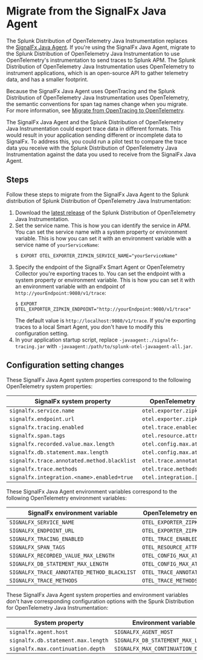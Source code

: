 # Migrate from the SignalFx Java Agent

The Splunk Distribution of OpenTelemetry Java Instrumentation replaces the
[SignalFx Java Agent](https://github.com/signalfx/signalfx-java-tracing).
If you're using the SignalFx Java Agent, migrate to the Splunk Distribution of
OpenTelemetry Java Instrumentation to use OpenTelemetry's instrumentation to
send traces to Splunk APM. The Splunk Distribution of OpenTelemetry Java
Instrumentation uses OpenTelemetry to instrument applications, which is an
open-source API to gather telemetry data, and has a smaller footprint.

Because the SignalFx Java Agent uses OpenTracing and the Splunk Distribution
of OpenTelemetry Java Instrumentation uses OpenTelemetry, the semantic
conventions for span tag names change when you migrate. For more information,
see [Migrate from OpenTracing to OpenTelemetry](https://docs.signalfx.com/en/latest/apm/apm-getting-started/apm-opentelemetry-collector.html#apm-opentelemetry-migration).

The SignalFx Java Agent and the Splunk Distribution of OpenTelemetry Java
Instrumentation could export trace data in different formats. This would
result in your application sending different or incomplete data to SignalFx.
To address this, you could run a pilot test to compare the trace data you
receive with the Splunk Distribution of OpenTelemetry Java Instrumentation
against the data you used to receive from the SignalFx Java Agent.

## Steps

Follow these steps to migrate from the SignalFx Java Agent to the Splunk
distribution of Splunk Distribution of OpenTelemetry Java Instrumentation:

1. Download the [latest release](https://github.com/signalfx/splunk-otel-java/releases)
   of the Splunk Distribution of OpenTelemetry Java Instrumentation.
2. Set the service name. This is how you can identify the service in APM.
   You can set the service name with a system property or environment
   variable. This is how you can set it with an environment variable with a
   service name of `yourServiceName`:
   ```
   $ EXPORT OTEL_EXPORTER_ZIPKIN_SERVICE_NAME="yourServiceName"
   ```
3. Specify the endpoint of the SignalFx Smart Agent or OpenTelemetry Collector
   you're exporting traces to. You can set the endpoint with a system property
   or environment variable. This is how you can set it with an environment
   variable with an endpoint of `http://yourEndpoint:9080/v1/trace`:
   ```
   $ EXPORT OTEL_EXPORTER_ZIPKIN_ENDPOINT="http://yourEndpoint:9080/v1/trace"
   ```
   The default value is `http://localhost:9080/v1/trace`. If you're exporting
   traces to a local Smart Agent, you don't have to modify this configuration
   setting.
4. In your application startup script, replace `-javaagent:./signalfx-tracing.jar`
   with `-javaagent:/path/to/splunk-otel-javaagent-all.jar`.

## Configuration setting changes

These SignalFx Java Agent system properties correspond to the following
OpenTelemetry system properties:

| SignalFx system property | OpenTelemetry system property |
| ------------------------ | ----------------------------- |
| `signalfx.service.name` | `otel.exporter.zipkin.service.name` |
| `signalfx.endpoint.url` | `otel.exporter.zipkin.endpoint` |
| `signalfx.tracing.enabled` | `otel.trace.enabled` |
| `signalfx.span.tags` | `otel.resource.attributes` |
| `signalfx.recorded.value.max.length` | `otel.config.max.attr.length` |
| `signalfx.db.statement.max.length` | `otel.config.max.attr.length` | 
| `signalfx.trace.annotated.method.blacklist` | `otel.trace.annotated.methods.exclude` |
| `signalfx.trace.methods` | `otel.trace.methods` |
| `signalfx.integration.<name>.enabled=true` | `otel.integration.[id].enabled=false` | 

These SignalFx Java Agent environment variables correspond to the following
OpenTelemetry environment variables:

| SignalFx environment variable | OpenTelemetry environment variable |
| ----------------------------- | ---------------------------------- |
| `SIGNALFX_SERVICE_NAME` | `OTEL_EXPORTER_ZIPKIN_SERVICE_NAME` |
| `SIGNALFX_ENDPOINT_URL` |`OTEL_EXPORTER_ZIPKIN_ENDPOINT` |
| `SIGNALFX_TRACING_ENABLED` | `OTEL_TRACE_ENABLED` |
| `SIGNALFX_SPAN_TAGS` | `OTEL_RESOURCE_ATTRIBUTES` |
| `SIGNALFX_RECORDED_VALUE_MAX_LENGTH` | `OTEL_CONFIG_MAX_ATTR_LENGTH` |
| `SIGNALFX_DB_STATEMENT_MAX_LENGTH` | `OTEL_CONFIG_MAX_ATTR_LENGTH` |
| `SIGNALFX_TRACE_ANNOTATED_METHOD_BLACKLIST` | `OTEL_TRACE_ANNOTATED_METHODS_EXCLUDE` |
| `SIGNALFX_TRACE_METHODS` | `OTEL_TRACE_METHODS` |

These SignalFx Java Agent system properties and environment variables don't
have corresponding configuration options with the Spunk Distribution for
OpenTelemetry Java Instrumentation:

| System property | Environment variable |
| --------------- | -------------------- |
| `signalfx.agent.host` | `SIGNALFX_AGENT_HOST` |
| `signalfx.db.statement.max.length` | `SIGNALFX_DB_STATEMENT_MAX_LENGTH` |
| `signalfx.max.continuation.depth` | `SIGNALFX_MAX_CONTINUATION_DEPTH` |